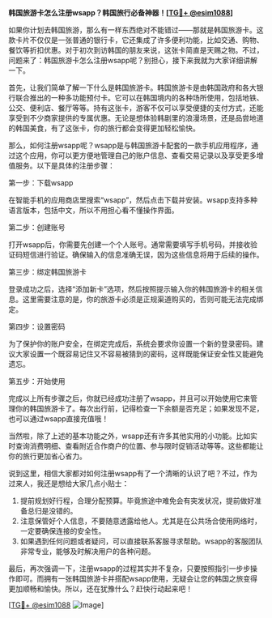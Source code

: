 **韩国旅游卡怎么注册wsapp？韩国旅行必备神器！[[TG💪+ @esim1088](https://t.me/s/esim1088)]**

如果你计划去韩国旅游，那么有一样东西绝对不能错过——那就是韩国旅游卡。这款卡片不仅仅是一张普通的银行卡，它还集成了许多便利功能，比如交通、购物、餐饮等折扣优惠。对于初次到访韩国的朋友来说，这张卡简直是天赐之物。不过，问题来了：韩国旅游卡怎么注册wsapp呢？别担心，接下来我就为大家详细讲解一下。

首先，让我们简单了解一下什么是韩国旅游卡。韩国旅游卡是由韩国政府和各大银行联合推出的一种多功能预付卡。它可以在韩国境内的各种场所使用，包括地铁、公交、便利店、餐厅等等。持有这张卡，游客不仅可以享受便捷的支付方式，还能享受到不少商家提供的专属优惠。无论是想体验韩剧里的浪漫场景，还是品尝地道的韩国美食，有了这张卡，你的旅行都会变得更加轻松愉快。

那么，如何注册wsapp呢？wsapp是与韩国旅游卡配套的一款手机应用程序，通过这个应用，你可以更方便地管理自己的账户信息、查看交易记录以及享受更多增值服务。以下是具体的注册步骤：

第一步：下载wsapp

在智能手机的应用商店里搜索“wsapp”，然后点击下载并安装。wsapp支持多种语言版本，包括中文，所以不用担心看不懂操作界面。

第二步：创建账号

打开wsapp后，你需要先创建一个个人账号。通常需要填写手机号码，并接收验证码短信进行验证。确保输入的信息准确无误，因为这些信息将用于后续的操作。

第三步：绑定韩国旅游卡

登录成功之后，选择“添加新卡”选项，然后按照提示输入你的韩国旅游卡的相关信息。这里需要注意的是，你的旅游卡必须是正规渠道购买的，否则可能无法完成绑定。

第四步：设置密码

为了保护你的账户安全，在绑定完成后，系统会要求你设置一个新的登录密码。建议大家设置一个既容易记住又不容易被猜到的密码，这样既能保证安全性又能避免遗忘。

第五步：开始使用

完成以上所有步骤之后，你就已经成功注册了wsapp，并且可以开始使用它来管理你的韩国旅游卡了。每次出行前，记得检查一下余额是否充足；如果发现不足，也可以通过wsapp直接充值哦！

当然啦，除了上述的基本功能之外，wsapp还有许多其他实用的小功能。比如实时查询消费明细、查看附近合作商户的位置、参与限时促销活动等等。这些都能让你的旅行更加省心省力。

说到这里，相信大家都对如何注册wsapp有了一个清晰的认识了吧？不过，作为过来人，我还是想给大家几点小贴士：

1. 提前规划好行程，合理分配预算。毕竟旅途中难免会有突发状况，提前做好准备总归是没错的。
2. 注意保管好个人信息，不要随意透露给他人。尤其是在公共场合使用网络时，一定要确保连接的安全性。
3. 如果遇到任何问题或者疑问，可以直接联系客服寻求帮助。wsapp的客服团队非常专业，能够及时解决用户的各种问题。

最后，再次强调一下，注册wsapp的过程其实并不复杂，只要按照指引一步步操作即可。而拥有一张韩国旅游卡并搭配wsapp使用，无疑会让您的韩国之旅变得更加顺畅和愉快。所以，还在犹豫什么？赶快行动起来吧！

[[TG💪+ @esim1088](https://t.me/s/esim1088) ![Image](https://i.postimg.cc/4NQfJmqS/Snipaste-2025-05-13-00-14-12.png)]